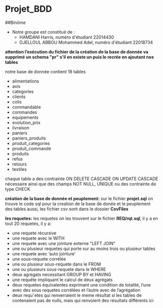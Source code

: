 # Projet_BDD
##Binôme
* Notre groupe est constitué de :
 	* HAMDANI Harris, numéro d'étudiant 22014430
	* DJELLOUL ABBOU Mohammed Adel, numéro d'étudiant 22018734 

**attention l’exécution du fichier de la création de la base de donnée va supprimé
un schema "pr" s'il en existe un puis le recrée en ajoutant nos tables**


notre base de donnée contient 18 tables
*  alimentations
*  avis
*  categories
*  clients
*  colis
*  commandable
*  commandes
*  equipements
*  evolution_prix
*  livraison
*  paniers
*  paniers_produits
*  produit_categories
*  produit_commandé
*  produits
*  refus
*  retours
*  textiles

chaque table a des contrainte ON DELETE CASCADE ON UPDATE CASCADE nécessaire ainsi que des champs NOT NULL, UNIQUE ou des contrainte de type CHECK


**création de la base de donnée et peuplement:**
 sur le fichier  **projet.sql** on trouve le code sql pour la creation de la base de donée et le peuplement des tables aussi, les fichier csv sont dans le dossier **CsvFiles**

 **les requetes:**
 les requetes on les trouvent sur le fichier **REQ/rqt.sql**, il y a en tout 20 requetes, il y a:
*   une requete récursive
*   une requete avec le WITH
*   une requete avec une jointure externe "LEFT JOIN"
*   une ou plusieur requetes qui porte sur au moins trois ou plusieur tables
*   une requete avec ’auto jointure’
*   une sous-requete corrélée
*   une ou plusieur sous-requete dans le FROM
*   une ou plusieurs sous-requete dans le WHERE
*   deux agregats necessitant GROUP BY et HAVING
*   une requéte impliquant le calcul de deux agrégats
*   deux requetes équivalentes exprimant une condition de totalité, l’une avec des sous requetes corrélées et l’autre avec de l’agrégation
*   deux requˆetes qui renverraient le meme résultat si les tables de contenaient pas de nulls, mais qui renvoient des résultats différents ici
